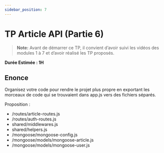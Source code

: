 ```yaml
---
sidebar_position: 7
---
```


# TP Article API (Partie 6)

> **Note:** Avant de démarrer ce TP, il convient d’avoir suivi les vidéos des modules 1 à 7 et d’avoir réalisé les TP proposés.

**Durée Estimée : 1H**

## Enonce

Organisez votre code pour rendre le projet plus propre en exportant les morceaux de code qui se trouvaient dans app.js vers des fichiers séparés.

Proposition :

- /routes/article-routes.js
- /routes/auth-routes.js
- shared/middlewares.js
- shared/helpers.js
- /mongoose/mongoose-config.js
- /mongoose/models/mongoose-article.js
- /mongoose/models/mongoose-user.js
